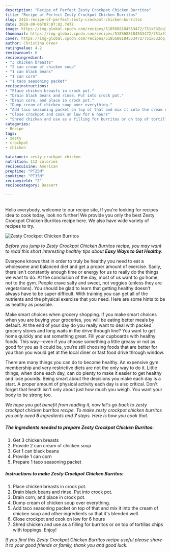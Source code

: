 ```yaml
---
description: "Recipe of Perfect Zesty Crockpot Chicken Burritos"
title: "Recipe of Perfect Zesty Crockpot Chicken Burritos"
slug: 2415-recipe-of-perfect-zesty-crockpot-chicken-burritos
date: 2020-09-06T07:07:02.747Z
image: https://img-global.cpcdn.com/recipes/5185688184553472/751x532cq70/zesty-crockpot-chicken-burritos-recipe-main-photo.jpg
thumbnail: https://img-global.cpcdn.com/recipes/5185688184553472/751x532cq70/zesty-crockpot-chicken-burritos-recipe-main-photo.jpg
cover: https://img-global.cpcdn.com/recipes/5185688184553472/751x532cq70/zesty-crockpot-chicken-burritos-recipe-main-photo.jpg
author: Christina Greer
ratingvalue: 4.2
reviewcount: 6
recipeingredient:
- "3 chicken breasts"
- "2 can cream of chicken soup"
- "1 can black beans"
- "1 can corn"
- "1 taco seasoning packet"
recipeinstructions:
- "Place chicken breasts in crock pot."
- "Drain black beans and rinse. Put into crock pot."
- "Drain corn, and place in crock pot."
- "Dump cream of chicken soup over everything."
- "Add taco seasoning packet on top of that and mix it into the cream of chicken soup and other ingredients so that it&#39;s blended well."
- "Close crockpot and cook on low for 6 hours"
- "Shred chicken and use as a filling for burritos or on top of tortillas chips with toppings. Enjoy!"
categories:
- Recipe
tags:
- zesty
- crockpot
- chicken

katakunci: zesty crockpot chicken 
nutrition: 112 calories
recipecuisine: American
preptime: "PT25M"
cooktime: "PT35M"
recipeyield: "2"
recipecategory: Dessert

---
```

<br>
Hello everybody, welcome to our recipe site, If you're looking for recipes idea to cook today, look no further! We provide you only the best Zesty Crockpot Chicken Burritos recipe here. We also have wide variety of recipes to try.
<br>


![Zesty Crockpot Chicken Burritos](https://img-global.cpcdn.com/recipes/5185688184553472/751x532cq70/zesty-crockpot-chicken-burritos-recipe-main-photo.jpg)

<i>Before you jump to Zesty Crockpot Chicken Burritos recipe, you may want to read this short interesting healthy tips about <strong>Easy Ways to Get Healthy</strong>.</i>

Everyone knows that in order to truly be healthy you need to eat a wholesome and balanced diet and get a proper amount of exercise. Sadly, there isn't constantly enough time or energy for us to really do the things we want to do. At the conclusion of the day, most of us want to go home, not to the gym. People crave salty and sweet, not veggies (unless they are vegetarians). You should be glad to learn that getting healthy doesn't always have to be super difficult. With training you can get all of the nutrients and the physical exercise that you need. Here are some hints to be as healthy as possible.

Make smart choices when grocery shopping. If you make smart choices when you are buying your groceries, you will be eating better meals by default. At the end of your day do you really want to deal with packed grocery stores and long waits in the drive through line? You want to get home quickly and eat something great. Fill your cupboards with healthy foods. This way—even if you choose something a little greasy or not as good for you as it could be, you’re still choosing foods that are better for you than you would get at the local diner or fast food drive through window.

There are many things you can do to become healthy. An expensive gym membership and very restrictive diets are not the only way to do it. Little things, when done each day, can do plenty to make it easier to get healthy and lose pounds. Being smart about the decisions you make each day is a start. A proper amount of physical activity each day is also critical. Don't forget that health isn't only about just how much you weigh. You want your body to be strong too. 


<i>We hope you got benefit from reading it, now let's go back to zesty crockpot chicken burritos recipe. To make zesty crockpot chicken burritos you only need <strong>5</strong> ingredients and <strong>7</strong> steps. Here is how you cook that.
</i>

##### The ingredients needed to prepare Zesty Crockpot Chicken Burritos:

1. Get 3 chicken breasts
1. Provide 2 can cream of chicken soup
1. Get 1 can black beans
1. Provide 1 can corn
1. Prepare 1 taco seasoning packet


##### Instructions to make Zesty Crockpot Chicken Burritos:

1. Place chicken breasts in crock pot.
1. Drain black beans and rinse. Put into crock pot.
1. Drain corn, and place in crock pot.
1. Dump cream of chicken soup over everything.
1. Add taco seasoning packet on top of that and mix it into the cream of chicken soup and other ingredients so that it&#39;s blended well.
1. Close crockpot and cook on low for 6 hours
1. Shred chicken and use as a filling for burritos or on top of tortillas chips with toppings. Enjoy!


<i>If you find this Zesty Crockpot Chicken Burritos recipe useful please share it to your good friends or family, thank you and good luck.</i>
